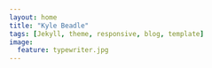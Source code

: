 ```yaml
---
layout: home
title: "Kyle Beadle"
tags: [Jekyll, theme, responsive, blog, template]
image:
  feature: typewriter.jpg
---
```

